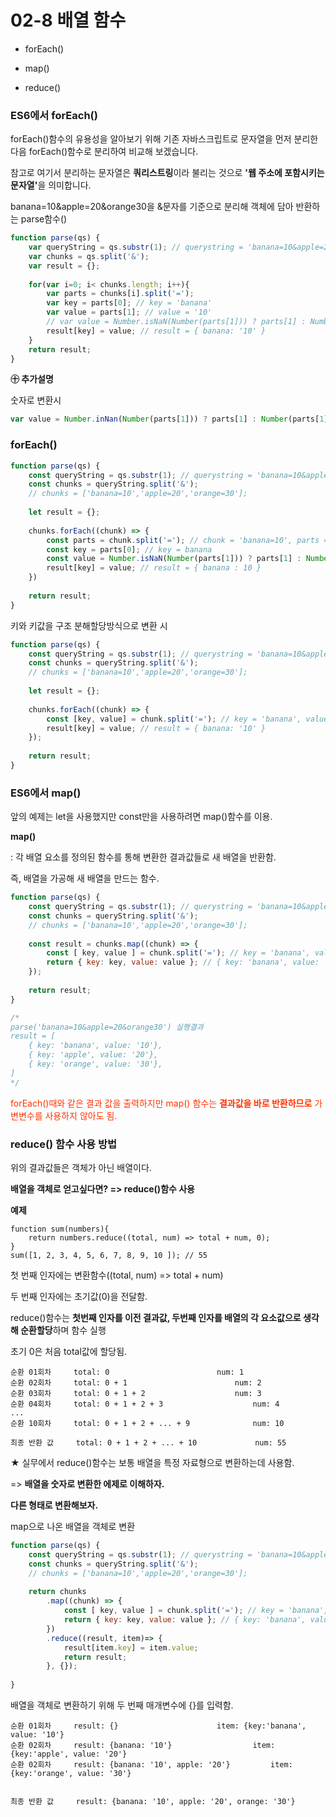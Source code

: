 # 02-8 배열 함수

* forEach()

* map()

* reduce()

  

### ES6에서 forEach()

forEach()함수의 유용성을 알아보기 위해 기존 자바스크립트로 문자열을 먼저 분리한 다음 forEach()함수로 분리하여 비교해 보겠습니다.

참고로 여기서 분리하는 문자열은 <strong>쿼리스트링</strong>이라 불리는 것으로 <strong>'웹 주소에 포함시키는 문자열'</strong>을 의미합니다.



banana=10&apple=20&orange30을 &문자를 기준으로 분리해 객체에 담아 반환하는 parse함수()

```javascript
function parse(qs) {
	var queryString = qs.substr(1); // querystring = 'banana=10&apple=20&orange30'
    var chunks = qs.split('&');
    var result = {};
    
    for(var i=0; i< chunks.length; i++){
    	var parts = chunks[i].split('=');
        var key = parts[0]; // key = 'banana'
        var value = parts[1]; // value = '10'
        // var value = Number.isNaN(Number(parts[1])) ? parts[1] : Number(parts[1]);
        result[key] = value; // result = { banana: '10' }
    }
    return result;
} 
```

<strong>㊉ 추가설명 </strong>

숫자로 변환시 

```javascript
var value = Number.inNan(Number(parts[1])) ? parts[1] : Number(parts[1]);
```





### forEach()

```javascript
function parse(qs) {
	const queryString = qs.substr(1); // querystring = 'banana=10&apple=20&orange30'
    const chunks = queryString.split('&'); 
	// chunks = ['banana=10','apple=20','orange=30'];
    
    let result = {};
    
    chunks.forEach((chunk) => {
        const parts = chunk.split('='); // chunk = 'banana=10', parts = ['banana','10']
        const key = parts[0]; // key = banana
		const value = Number.isNaN(Number(parts[1])) ? parts[1] : Number(parts[1]);
        result[key] = value; // result = { banana : 10 }
    })
    
    return result;
} 
```



키와 키값을 구조 분해할당방식으로 변환 시

```javascript
function parse(qs) {
	const queryString = qs.substr(1); // querystring = 'banana=10&apple=20&orange30'
    const chunks = queryString.split('&'); 
	// chunks = ['banana=10','apple=20','orange=30'];
    
    let result = {};
    
    chunks.forEach((chunk) => {
        const [key, value] = chunk.split('='); // key = 'banana', value = '10'
        result[key] = value; // result = { banana: '10' }
    });
    
    return result;
} 
```





### ES6에서 map()

앞의 예제는 let을 사용했지만 const만을 사용하려면 map()함수를 이용.

<strong>map() </strong>

: 각 배열 요소를 정의된 함수를 통해 변환한 결과값들로 새 배열을 반환함.

  즉, 배열을 가공해 새 배열을 만드는 함수.

```javascript
function parse(qs) {
	const queryString = qs.substr(1); // querystring = 'banana=10&apple=20&orange30'
    const chunks = queryString.split('&'); 
	// chunks = ['banana=10','apple=20','orange=30'];
    
    const result = chunks.map((chunk) => {
        const [ key, value ] = chunk.split('='); // key = 'banana', value = '10'
        return { key: key, value: value }; // { key: 'banana', value: '10' }
    });
    
    return result;
} 

/*
parse('banana=10&apple=20&orange30') 실행결과
result = [
	{ key: 'banana', value: '10'},
	{ key: 'apple', value: '20'},
	{ key: 'orange', value: '30'},
]
*/
```

<span style="color:#ff3300">forEach()때와 같은 결과 값을 출력하지만 map() 함수는 <strong>결과값을 바로 반환하므로</strong> 가변변수를 사용하지 않아도 됨.</span>





### reduce() 함수 사용 방법

위의 결과값들은 객체가 아닌 배열이다.

<strong>배열을 객체로 얻고싶다면? => reduce()함수 사용</strong>



<strong>예제</strong>

```
function sum(numbers){
	return numbers.reduce((total, num) => total + num, 0);
}
sum([1, 2, 3, 4, 5, 6, 7, 8, 9, 10 ]); // 55
```

첫 번째 인자에는 변환함수((total, num) => total + num)

두 번째 인자에는 초기값(0)을 전달함.

reduce()함수는 <strong>첫번째 인자를 이전 결과값, 두번째 인자를 배열의 각 요소값으로 생각해 순환할당</strong>하며 함수 실행

초기 0은 처음 total값에 할당됨.

```
순환 01회차 	total: 0						num: 1
순환 02회차 	total: 0 + 1						num: 2
순환 03회차 	total: 0 + 1 + 2					num: 3
순환 04회차 	total: 0 + 1 + 2 + 3					num: 4
...
순환 10회차 	total: 0 + 1 + 2 + ... + 9				num: 10

최종 반환 값		total: 0 + 1 + 2 + ... + 10				num: 55

```

★ 실무에서 reduce()함수는 보통 배열을 특정 자료형으로 변환하는데 사용함.

=> <strong>배열을 숫자로 변환한 에제로 이해하자.</strong>



<strong>다른 형태로 변환해보자.</strong>

map으로 나온 배열을 객체로 변환

```javascript
function parse(qs) {
	const queryString = qs.substr(1); // querystring = 'banana=10&apple=20&orange30'
    const chunks = queryString.split('&'); 
	// chunks = ['banana=10','apple=20','orange=30'];
    
    return chunks
        .map((chunk) => {
            const [ key, value ] = chunk.split('='); // key = 'banana', value = '10'
            return { key: key, value: value }; // { key: 'banana', value: '10' }
    	})
    	.reduce((result, item)=> {
        	result[item.key] = item.value;
        	return result;
    	}, {});
 
} 
```

배열을 객체로 변환하기 위해 두 번째 매개변수에 {}를 입력함.

```
순환 01회차 	result: {}						item: {key:'banana', value: '10'}
순환 02회차 	result: {banana: '10'}					item: {key:'apple', value: '20'}
순환 02회차 	result: {banana: '10', apple: '20'}			item: {key:'orange', value: '30'}


최종 반환 값		result: {banana: '10', apple: '20', orange: '30'}
```



